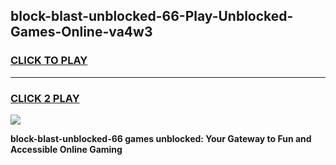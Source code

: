 
## block-blast-unblocked-66-Play-Unblocked-Games-Online-va4w3
<h3>
<a href="https://premium76.site?title=block-blast-unblocked-66&ref=25A">CLICK TO PLAY</a></h3>
<hr>

<h3>
<a href="https://premium76.site?title=block-blast-unblocked-66&ref=25A">CLICK 2 PLAY</a>
  
</h3>

<a href="https://premium76.site?title=block-blast-unblocked-66&ref=25A"><img src="https://clearcache.store/games.png"></a>


**block-blast-unblocked-66 games unblocked: Your Gateway to Fun and Accessible Online Gaming**
